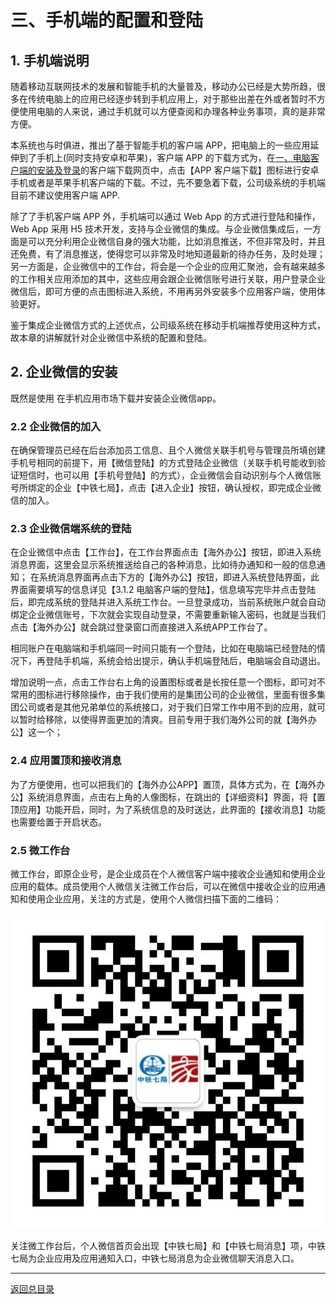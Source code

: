 

# 三、手机端的配置和登陆

## 1. 手机端说明

随着移动互联网技术的发展和智能手机的大量普及，移动办公已经是大势所趋，很多在传统电脑上的应用已经逐步转到手机应用上，对于那些出差在外或者暂时不方便使用电脑的人来说，通过手机就可以方便查阅和办理各种业务事项，真的是非常方便。

本系统也与时俱进，推出了基于智能手机的客户端 APP，把电脑上的一些应用延伸到了手机上(同时支持安卓和苹果)，客户端 APP 的下载方式为，在[一、电脑客户端的安装及登录](p1_sys_install_login_cp.md)的客户端下载网页中，点击【APP 客户端下载】图标进行安卓手机或者是苹果手机客户端的下载。不过，先不要急着下载，公司级系统的手机端目前不建议使用客户端 APP.

除了了手机客户端 APP 外，手机端可以通过 Web App 的方式进行登陆和操作，Web App 采用 H5 技术开发，支持与企业微信的集成。与企业微信集成后，一方面是可以充分利用企业微信自身的强大功能，比如消息推送，不但非常及时，并且还免费，有了消息推送，使得您可以非常及时地知道最新的待办任务，及时处理；另一方面是，企业微信中的工作台，将会是一个企业的应用汇聚池，会有越来越多的工作相关应用添加的其中，这些应用会跟企业微信账号进行关联，用户登录企业微信后，即可方便的点击图标进入系统，不用再另外安装多个应用客户端，使用体验更好。

鉴于集成企业微信方式的上述优点，公司级系统在移动手机端推荐使用这种方式，故本章的讲解就针对企业微信中系统的配置和登陆。


## 2. 企业微信的安装

既然是使用
在手机应用市场下载并安装企业微信app。

### 2.2 企业微信的加入
在确保管理员已经在后台添加员工信息、且个人微信关联手机号与管理员所填创建手机号相同的前提下，用【微信登陆】的方式登陆企业微信（关联手机号能收到验证短信时，也可以用【手机号登陆】的方式），企业微信会自动识别与个人微信账号所绑定的企业【中铁七局】，点击【进入企业】按钮，确认授权，即完成企业微信的加入。

### 2.3 企业微信端系统的登陆
在企业微信中点击【工作台】，在工作台界面点击【海外办公】按钮，即进入系统消息界面，这里会显示系统推送给自己的各种消息，比如待办通知和一般的信息通知；
在系统消息界面再点击下方的【海外办公】按钮，即进入系统登陆界面，此界面需要填写的信息详见【3.1.2 电脑客户端的登陆】，信息填写完毕并点击登陆后，即完成系统的登陆并进入系统工作台。一旦登录成功，当前系统账户就会自动绑定企业微信账号，下次就会实现自动登录，不需要重新输入密码，也就是当我们点击【海外办公】就会跳过登录窗口而直接进入系统APP工作台了。

相同账户在电脑端和手机端同一时间只能有一个登陆，比如在电脑端已经登陆的情况下，再登陆手机端，系统会给出提示，确认手机端登陆后，电脑端会自动退出。 

增加说明一点，点击工作台右上角的设置图标或者是长按任意一个图标，即可对不常用的图标进行移除操作，由于我们使用的是集团公司的企业微信，里面有很多集团公司或者是其他兄弟单位的系统接口，对于我们日常工作中用不到的应用，就可以暂时给移除，以使得界面更加的清爽。目前专用于我们海外公司的就【海外办公】这一个； 

### 2.4 应用置顶和接收消息
为了方便使用，也可以把我们的【海外办公APP】置顶，具体方式为，在【海外办公】系统消息界面，点击右上角的人像图标，在跳出的【详细资料】界面，将【置顶应用】功能开启，同时，为了系统信息的及时送达，此界面的【接收消息】功能也需要给置于开启状态。

### 2.5 微工作台

微工作台，即原企业号，是企业成员在个人微信客户端中接收企业通知和使用企业应用的载体。成员使用个人微信关注微工作台后，可以在微信中接收企业的应用通知和使用企业应用，关注的方式是，使用个人微信扫描下面的二维码：
  
<p align="center"><img src="https://github.com/keepgrowing27/MPDSD/blob/master/qrcode_430.png" width="600">
   
关注微工作台后，个人微信首页会出现【中铁七局】和【中铁七局消息】项，中铁七局为企业应用及应用通知入口，中铁七局消息为企业微信聊天消息入口。

------

[返回总目录](msys_user_manual.md)
